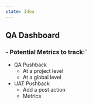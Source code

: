 ```yaml
---
state: Idea
---
```

## QA Dashboard
### - Potential Metrics to track:`
- QA Pushback
	- At a project level
	- At a global level
- UAT Pushback
	- Add a post action
	- Metrics
